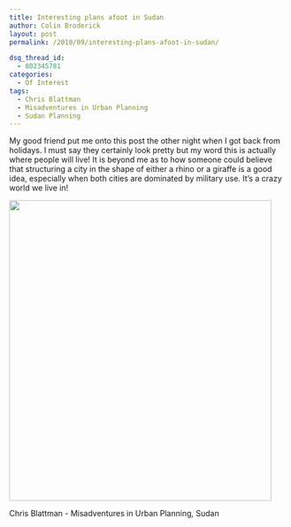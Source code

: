 ```yaml
---
title: Interesting plans afoot in Sudan
author: Colin Broderick
layout: post
permalink: /2010/09/interesting-plans-afoot-in-sudan/

dsq_thread_id:
  - 802345781
categories:
  - Of Interest
tags:
  - Chris Blattman
  - Misadventures in Urban Planning
  - Sudan Planning
---
```

My good friend put me onto this post the other night when I got back from holidays. I must say they certainly look pretty but my word this is actually where people will live! It is beyond me as to how someone could believe that structuring a city in the shape of either a rhino or a giraffe is a good idea, especially when both cities are dominated by military use. It&#8217;s a crazy world we live in!

<div id="attachment_953" class="wp-caption aligncenter" style="width: 484px">
  <a href="http://chrisblattman.com/2010/08/23/misadventures-in-urban-planning/"><img class="size-full wp-image-953 " title="SudanPlanning" src="{{site.baseurl}}/wp-content/uploads/2010/09/SudanPlanning.jpg" alt="" width="474" height="543" /></a><p class="wp-caption-text">
    Chris Blattman - Misadventures in Urban Planning, Sudan
  </p>
</div>

